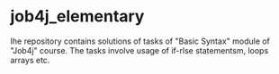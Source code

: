 # job4j_elementary
Ihe repository contains solutions of tasks of "Basic Syntax" module of "Job4j" course.
The tasks involve usage of if-rlse statementsm, loops arrays etc.
